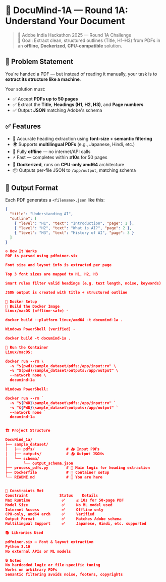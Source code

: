 # 🧠 DocuMind-1A — Round 1A: Understand Your Document

> 🎯 Adobe India Hackathon 2025 — Round 1A Challenge  
> 🚀 Goal: Extract clean, structured outlines (Title, H1–H3) from PDFs in an **offline**, **Dockerized**, **CPU-compatible** solution.


## 📌 Problem Statement

You're handed a PDF — but instead of reading it manually, your task is to **extract its structure like a machine**.

Your solution must:
- ✅ Accept **PDFs up to 50 pages**
- ✅ Extract the **Title**, **Headings (H1, H2, H3)**, and **Page numbers**
- ✅ Output **JSON** matching Adobe's schema


## ✅ Features

- 🧠 Accurate heading extraction using **font-size + semantic filtering**
- 🌍 Supports **multilingual PDFs** (e.g., Japanese, Hindi, etc.)
- 🔐 Fully **offline** — no internet/API calls
- ⚡ Fast — completes within **≤10s** for 50 pages
- 🐳 **Dockerized**, runs on **CPU-only amd64** architecture
- 📦 Outputs per-file JSON to `/app/output`, matching schema


## 🧾 Output Format

Each PDF generates a `<filename>.json` like this:

```json
{
  "title": "Understanding AI",
  "outline": [
    { "level": "H1", "text": "Introduction", "page": 1 },
    { "level": "H2", "text": "What is AI?", "page": 2 },
    { "level": "H3", "text": "History of AI", "page": 3 }
  ]
}

⚙️ How It Works
PDF is parsed using pdfminer.six

Font size and layout info is extracted per page

Top 3 font sizes are mapped to H1, H2, H3

Smart rules filter valid headings (e.g. text length, noise, keywords)

JSON output is created with title + structured outline

🐳 Docker Setup
🔨 Build the Docker Image
Linux/macOS (offline-safe) -

docker build --platform linux/amd64 -t documind-1a .

Windows PowerShell (verified) - 

docker build -t documind-1a .

🚀 Run the Container
Linux/macOS:

docker run --rm \
  -v "$(pwd)/sample_dataset/pdfs:/app/input:ro" \
  -v "$(pwd)/sample_dataset/outputs:/app/output" \
  --network none \
  documind-1a

Windows PowerShell:

docker run --rm `
  -v "${PWD}\sample_dataset\pdfs:/app/input:ro" `
  -v "${PWD}\sample_dataset\outputs:/app/output" `
  --network none `
  documind-1a


🏗️ Project Structure

DocuMind_1a/
├── sample_dataset/
│   ├── pdfs/              # 📥 Input PDFs
│   ├── outputs/           # 📤 Output JSONs
│   └── schema/
│       └── output_schema.json
├── process_pdfs.py        # 🧠 Main logic for heading extraction
├── Dockerfile             # 🐳 Container setup
└── README.md              # 📘 You are here


📌 Constraints Met
Constraint	            Status	  Details
Max Runtime	             ✅	   ≤ 10s for 50-page PDF
Model Size	             ✅	   No ML model used
Internet Access	         ✅	   Offline only
CPU-only, amd64 arch	 ✅	   Verified
Output Format	         ✅	   Matches Adobe schema
Multilingual Support	 ✅	   Japanese, Hindi, etc. supported

📚 Libraries Used

pdfminer.six — Font & layout extraction
Python 3.10
No external APIs or ML models

🔒 Notes
No hardcoded logic or file-specific tuning
Works on arbitrary PDFs
Semantic filtering avoids noise, footers, copyrights